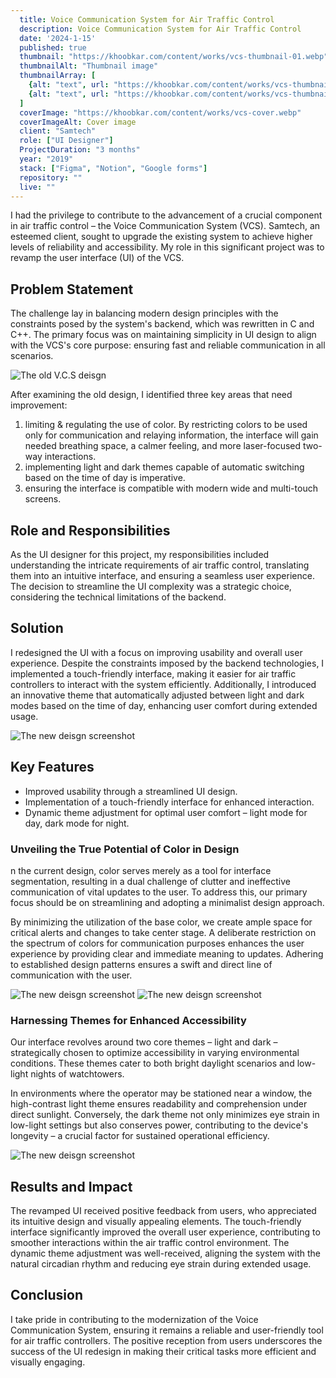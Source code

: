 ```yaml
---
  title: Voice Communication System for Air Traffic Control
  description: Voice Communication System for Air Traffic Control
  date: '2024-1-15'
  published: true
  thumbnail: "https://khoobkar.com/content/works/vcs-thumbnail-01.webp"
  thumbnailAlt: "Thumbnail image"
  thumbnailArray: [
    {alt: "text", url: "https://khoobkar.com/content/works/vcs-thumbnail-02.webp"},
    {alt: "text", url: "https://khoobkar.com/content/works/vcs-thumbnail-03.webp"},
  ]
  coverImage: "https://khoobkar.com/content/works/vcs-cover.webp"
  coverImageAlt: Cover image
  client: "Samtech"
  role: ["UI Designer"]
  ProjectDuration: "3 months"
  year: "2019"
  stack: ["Figma", "Notion", "Google forms"]
  repository: ""
  live: ""
---
```


I had the privilege to contribute to the advancement of a crucial component in air traffic control – the Voice Communication System (VCS). Samtech, an esteemed client, sought to upgrade the existing system to achieve higher levels of reliability and accessibility. My role in this significant project was to revamp the user interface (UI) of the VCS.

## Problem Statement

The challenge lay in balancing modern design principles with the constraints posed by the system's backend, which was rewritten in C and C++. The primary focus was on maintaining simplicity in UI design to align with the VCS's core purpose: ensuring fast and reliable communication in all scenarios.

![The old V.C.S deisgn](https://khoobkar.com/content/works/vcs-og.webp)

After examining the old design, I identified three key areas that need improvement:

1. limiting & regulating the use of color. By restricting colors to be used only for communication and relaying information, the interface will gain needed breathing space, a calmer feeling, and more laser-focused two-way interactions.
2. implementing light and dark themes capable of automatic switching based on the time of day is imperative.
3. ensuring the interface is compatible with modern wide and multi-touch screens.

## Role and Responsibilities

As the UI designer for this project, my responsibilities included understanding the intricate requirements of air traffic control, translating them into an intuitive interface, and ensuring a seamless user experience. The decision to streamline the UI complexity was a strategic choice, considering the technical limitations of the backend.

## Solution

I redesigned the UI with a focus on improving usability and overall user experience. Despite the constraints imposed by the backend technologies, I implemented a touch-friendly interface, making it easier for air traffic controllers to interact with the system efficiently. Additionally, I introduced an innovative theme that automatically adjusted between light and dark modes based on the time of day, enhancing user comfort during extended usage.

![The new deisgn screenshot](https://khoobkar.com/content/works/vcs-new-design.webp)

## Key Features

- Improved usability through a streamlined UI design.
- Implementation of a touch-friendly interface for enhanced interaction.
- Dynamic theme adjustment for optimal user comfort – light mode for day, dark mode for night.

### Unveiling the True Potential of Color in Design

n the current design, color serves merely as a tool for interface segmentation, resulting in a dual challenge of clutter and ineffective communication of vital updates to the user. To address this, our primary focus should be on streamlining and adopting a minimalist design approach.

By minimizing the utilization of the base color, we create ample space for critical alerts and changes to take center stage. A deliberate restriction on the spectrum of colors for communication purposes enhances the user experience by providing clear and immediate meaning to updates. Adhering to established design patterns ensures a swift and direct line of communication with the user.

![The new deisgn screenshot](https://khoobkar.com/content/works/vcs-phonelines-dark.webp)
![The new deisgn screenshot](https://khoobkar.com/content/works/vcs-lines-dark.webp)

### Harnessing Themes for Enhanced Accessibility

Our interface revolves around two core themes – light and dark – strategically chosen to optimize accessibility in varying environmental conditions. These themes cater to both bright daylight scenarios and low-light nights of watchtowers.

In environments where the operator may be stationed near a window, the high-contrast light theme ensures readability and comprehension under direct sunlight. Conversely, the dark theme not only minimizes eye strain in low-light settings but also conserves power, contributing to the device's longevity – a crucial factor for sustained operational efficiency.

![The new deisgn screenshot](https://khoobkar.com/content/works/vcs-dark-light.webp)

## Results and Impact

The revamped UI received positive feedback from users, who appreciated its intuitive design and visually appealing elements. The touch-friendly interface significantly improved the overall user experience, contributing to smoother interactions within the air traffic control environment. The dynamic theme adjustment was well-received, aligning the system with the natural circadian rhythm and reducing eye strain during extended usage.

## Conclusion

I take pride in contributing to the modernization of the Voice Communication System, ensuring it remains a reliable and user-friendly tool for air traffic controllers. The positive reception from users underscores the success of the UI redesign in making their critical tasks more efficient and visually engaging.
